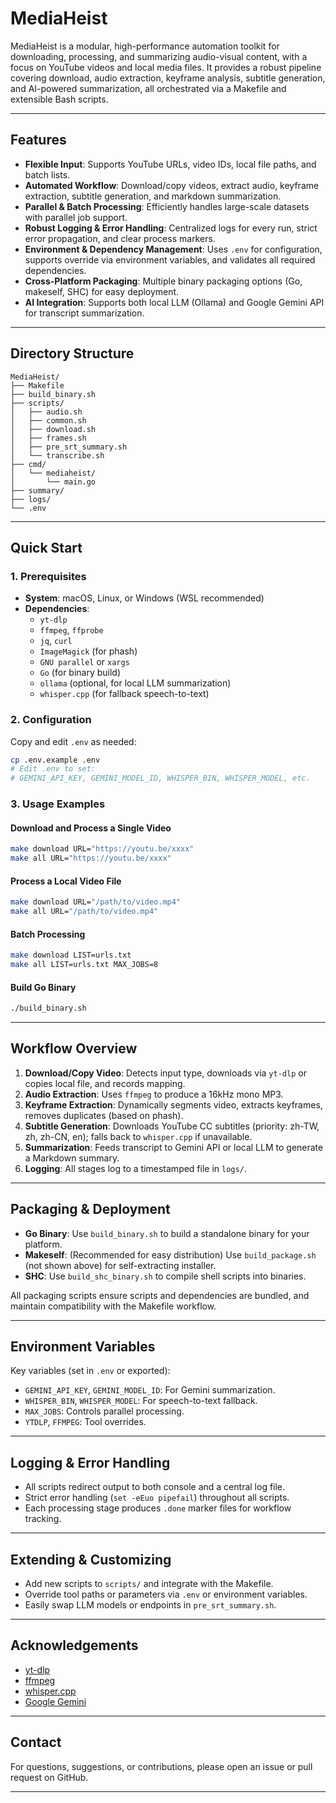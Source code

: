 # MediaHeist

MediaHeist is a modular, high-performance automation toolkit for downloading, processing, and summarizing audio-visual content, with a focus on YouTube videos and local media files. It provides a robust pipeline covering download, audio extraction, keyframe analysis, subtitle generation, and AI-powered summarization, all orchestrated via a Makefile and extensible Bash scripts.

---

## Features

- **Flexible Input**: Supports YouTube URLs, video IDs, local file paths, and batch lists.
- **Automated Workflow**: Download/copy videos, extract audio, keyframe extraction, subtitle generation, and markdown summarization.
- **Parallel & Batch Processing**: Efficiently handles large-scale datasets with parallel job support.
- **Robust Logging & Error Handling**: Centralized logs for every run, strict error propagation, and clear process markers.
- **Environment & Dependency Management**: Uses `.env` for configuration, supports override via environment variables, and validates all required dependencies.
- **Cross-Platform Packaging**: Multiple binary packaging options (Go, makeself, SHC) for easy deployment.
- **AI Integration**: Supports both local LLM (Ollama) and Google Gemini API for transcript summarization.

---

## Directory Structure

```
MediaHeist/
├── Makefile
├── build_binary.sh
├── scripts/
│   ├── audio.sh
│   ├── common.sh
│   ├── download.sh
│   ├── frames.sh
│   ├── pre_srt_summary.sh
│   └── transcribe.sh
├── cmd/
│   └── mediaheist/
│       └── main.go
├── summary/
├── logs/
└── .env
```

---

## Quick Start

### 1. Prerequisites

- **System**: macOS, Linux, or Windows (WSL recommended)
- **Dependencies**:
  - `yt-dlp`
  - `ffmpeg`, `ffprobe`
  - `jq`, `curl`
  - `ImageMagick` (for phash)
  - `GNU parallel` or `xargs`
  - `Go` (for binary build)
  - `ollama` (optional, for local LLM summarization)
  - `whisper.cpp` (for fallback speech-to-text)

### 2. Configuration

Copy and edit `.env` as needed:

```bash
cp .env.example .env
# Edit .env to set:
# GEMINI_API_KEY, GEMINI_MODEL_ID, WHISPER_BIN, WHISPER_MODEL, etc.
```

### 3. Usage Examples

#### Download and Process a Single Video

```bash
make download URL="https://youtu.be/xxxx"
make all URL="https://youtu.be/xxxx"
```

#### Process a Local Video File

```bash
make download URL="/path/to/video.mp4"
make all URL="/path/to/video.mp4"
```

#### Batch Processing

```bash
make download LIST=urls.txt
make all LIST=urls.txt MAX_JOBS=8
```

#### Build Go Binary

```bash
./build_binary.sh
```

---

## Workflow Overview

1. **Download/Copy Video**: Detects input type, downloads via `yt-dlp` or copies local file, and records mapping.
2. **Audio Extraction**: Uses `ffmpeg` to produce a 16kHz mono MP3.
3. **Keyframe Extraction**: Dynamically segments video, extracts keyframes, removes duplicates (based on phash).
4. **Subtitle Generation**: Downloads YouTube CC subtitles (priority: zh-TW, zh, zh-CN, en); falls back to `whisper.cpp` if unavailable.
5. **Summarization**: Feeds transcript to Gemini API or local LLM to generate a Markdown summary.
6. **Logging**: All stages log to a timestamped file in `logs/`.

---

## Packaging & Deployment

- **Go Binary**: Use `build_binary.sh` to build a standalone binary for your platform.
- **Makeself**: (Recommended for easy distribution) Use `build_package.sh` (not shown above) for self-extracting installer.
- **SHC**: Use `build_shc_binary.sh` to compile shell scripts into binaries.

All packaging scripts ensure scripts and dependencies are bundled, and maintain compatibility with the Makefile workflow.

---

## Environment Variables

Key variables (set in `.env` or exported):

- `GEMINI_API_KEY`, `GEMINI_MODEL_ID`: For Gemini summarization.
- `WHISPER_BIN`, `WHISPER_MODEL`: For speech-to-text fallback.
- `MAX_JOBS`: Controls parallel processing.
- `YTDLP`, `FFMPEG`: Tool overrides.

---

## Logging & Error Handling

- All scripts redirect output to both console and a central log file.
- Strict error handling (`set -eEuo pipefail`) throughout all scripts.
- Each processing stage produces `.done` marker files for workflow tracking.

---

## Extending & Customizing

- Add new scripts to `scripts/` and integrate with the Makefile.
- Override tool paths or parameters via `.env` or environment variables.
- Easily swap LLM models or endpoints in `pre_srt_summary.sh`.

---

## Acknowledgements

- [yt-dlp](https://github.com/yt-dlp/yt-dlp)
- [ffmpeg](https://ffmpeg.org/)
- [whisper.cpp](https://github.com/ggerganov/whisper.cpp)
- [Google Gemini](https://ai.google.dev/)

---

## Contact

For questions, suggestions, or contributions, please open an issue or pull request on GitHub.

---

